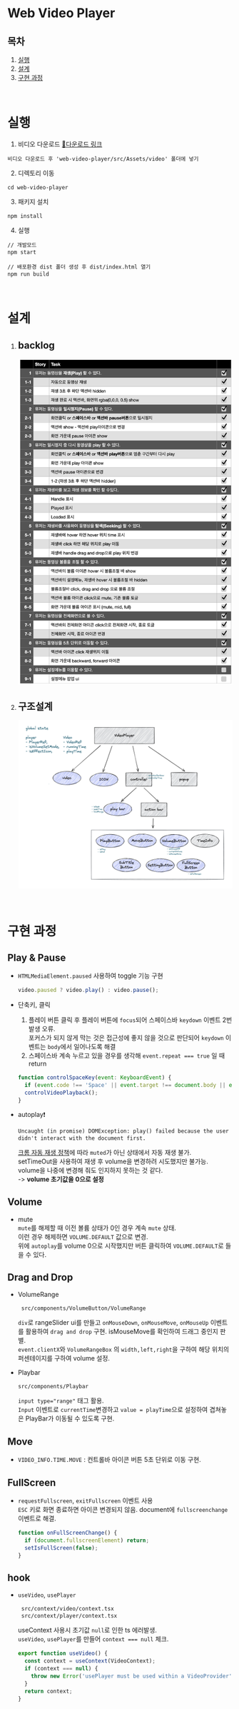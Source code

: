 # Web Video Player

## 목차

1. [실행](#실행)
1. [설계](#설계)
1. [구현 과정](#구현-과정)

<br>

# 실행

1. 비디오 다운로드 [🔗다운로드 링크](https://bit.ly/3jERs4o)

```
비디오 다운로드 후 'web-video-player/src/Assets/video' 폴더에 넣기
```

2. 디렉토리 이동

```
cd web-video-player
```

3. 패키지 설치

```
npm install
```

4. 실행

```
// 개발모드
npm start

// 배포환경 dist 폴더 생성 후 dist/index.html 열기
npm run build
```

<br>

# 설계

1. ## backlog

   ![backlog 이미지](./README_IMG//backlog.png)

2. ## 구조설계
   ![구조설계 이미지](./README_IMG//component.png)

<br>

# 구현 과정

## Play & Pause

- `HTMLMediaElement.paused` 사용하여 toggle 기능 구현

  ```jsx
  video.paused ? video.play() : video.pause();
  ```

- 단축키, 클릭

  1.  플레이 버튼 클릭 후 플레이 버튼에 `focus`되어 스페이스바 `keydown` 이벤트 2번 발생 오류.  
      포커스가 되지 않게 막는 것은 접근성에 좋지 않을 것으로 판단되어 `keydown` 이벤트는 `body`에서 일어나도록 해결
  2.  스페이스바 계속 누르고 있을 경우를 생각해 `event.repeat === true` 일 때 return

  ```jsx
  function controlSpaceKey(event: KeyboardEvent) {
    if (event.code !== 'Space' || event.target !== document.body || event.repeat) return;
    controlVideoPlayback();
  }
  ```

- autoplay❗️
  ```
  Uncaught (in promise) DOMException: play() failed because the user didn't interact with the document first.
  ```
  [크롬 자동 재생 정책](https://developer.chrome.com/blog/autoplay/)에 따라 `muted`가 아닌 상태에서 자동 재생 불가.  
   setTimeOut을 사용하여 재생 후 volume을 변경하려 시도했지만 불가능.  
   volume을 나중에 변경해 줘도 인지하지 못하는 것 같다.  
   -> **volume 초기값을 0으로 설정**

## Volume

- mute  
  `mute`를 해제할 때 이전 볼륨 상태가 0인 경우 계속 `mute` 상태.  
  이런 경우 해제하면 `VOLUME.DEFAULT` 값으로 변경.  
  위에 `autoplay`를 volume 0으로 시작했지만 버튼 클릭하여 `VOLUME.DEFAULT`로 들을 수 있다.

## Drag and Drop

- VolumeRange

  ```
   src/components/VolumeButton/VolumeRange
  ```

  `div`로 rangeSlider ui를 만들고 `onMouseDown`, `onMouseMove`, `onMouseUp` 이벤트를 활용하여 `drag and drop` 구현.
  isMouseMove를 확인하여 드래그 중인지 판별.  
   `event.clientX`와 `VolumeRangeBox` 의 `width,left,right`을 구하여 해당 위치의 퍼센테이지를 구하여 volume 설정.

- Playbar
  ```
  src/components/Playbar
  ```
  `input type="range"` 태그 활용.  
   `Input` 이벤트로 `currentTime`변경하고 `value = playTime`으로 설정하여 겹쳐놓은 PlayBar가 이동될 수 있도록 구현.

## Move

- `VIDEO_INFO.TIME.MOVE` : 컨트롤바 아이콘 버튼 5초 단위로 이동 구현.

## FullScreen

- `requestFullscreen`, `exitFullscreen` 이벤트 사용  
   `ESC` 키로 화면 종료하면 아이콘 변경되지 않음. document에 `fullscreenchange` 이벤트로 해결.
  ```jsx
  function onFullScreenChange() {
    if (document.fullscreenElement) return;
    setIsFullScreen(false);
  }
  ```

## hook

- `useVideo`, `usePlayer`

  ```
   src/context/video/context.tsx
   src/context/player/context.tsx
  ```

  useContext 사용시 초기값 `null`로 인한 ts 에러발생.  
  `useVideo`, `usePlayer`를 만들어 `context === null` 체크.

  ```jsx
  export function useVideo() {
    const context = useContext(VideoContext);
    if (context === null) {
      throw new Error('usePlayer must be used within a VideoProvider');
    }
    return context;
  }
  ```
